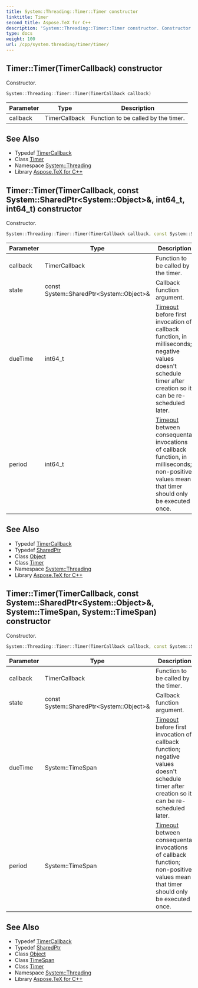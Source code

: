 ```yaml
---
title: System::Threading::Timer::Timer constructor
linktitle: Timer
second_title: Aspose.TeX for C++
description: 'System::Threading::Timer::Timer constructor. Constructor in C++.'
type: docs
weight: 100
url: /cpp/system.threading/timer/timer/
---
```

## Timer::Timer(TimerCallback) constructor


Constructor.

```cpp
System::Threading::Timer::Timer(TimerCallback callback)
```


| Parameter | Type | Description |
| --- | --- | --- |
| callback | TimerCallback | Function to be called by the timer. |

## See Also

* Typedef [TimerCallback](../../timercallback/)
* Class [Timer](../)
* Namespace [System::Threading](../../)
* Library [Aspose.TeX for C++](../../../)
## Timer::Timer(TimerCallback, const System::SharedPtr\<System::Object\>\&, int64_t, int64_t) constructor


Constructor.

```cpp
System::Threading::Timer::Timer(TimerCallback callback, const System::SharedPtr<System::Object> &state, int64_t dueTime, int64_t period)
```


| Parameter | Type | Description |
| --- | --- | --- |
| callback | TimerCallback | Function to be called by the timer. |
| state | const System::SharedPtr\<System::Object\>\& | Callback function argument. |
| dueTime | int64_t | [Timeout](../../timeout/) before first invocation of callback function, in milliseconds; negative values doesn't schedule timer after creation so it can be re-scheduled later. |
| period | int64_t | [Timeout](../../timeout/) between consequental invocations of callback function, in milliseconds; non-positive values mean that timer should only be executed once. |

## See Also

* Typedef [TimerCallback](../../timercallback/)
* Typedef [SharedPtr](../../../system/sharedptr/)
* Class [Object](../../../system/object/)
* Class [Timer](../)
* Namespace [System::Threading](../../)
* Library [Aspose.TeX for C++](../../../)
## Timer::Timer(TimerCallback, const System::SharedPtr\<System::Object\>\&, System::TimeSpan, System::TimeSpan) constructor


Constructor.

```cpp
System::Threading::Timer::Timer(TimerCallback callback, const System::SharedPtr<System::Object> &state, System::TimeSpan dueTime, System::TimeSpan period)
```


| Parameter | Type | Description |
| --- | --- | --- |
| callback | TimerCallback | Function to be called by the timer. |
| state | const System::SharedPtr\<System::Object\>\& | Callback function argument. |
| dueTime | System::TimeSpan | [Timeout](../../timeout/) before first invocation of callback function; negative values doesn't schedule timer after creation so it can be re-scheduled later. |
| period | System::TimeSpan | [Timeout](../../timeout/) between consequental invocations of callback function; non-positive values mean that timer should only be executed once. |

## See Also

* Typedef [TimerCallback](../../timercallback/)
* Typedef [SharedPtr](../../../system/sharedptr/)
* Class [Object](../../../system/object/)
* Class [TimeSpan](../../../system/timespan/)
* Class [Timer](../)
* Namespace [System::Threading](../../)
* Library [Aspose.TeX for C++](../../../)
